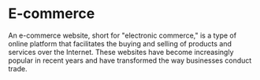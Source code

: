 # E-commerce
An e-commerce website, short for "electronic commerce," is a type of online platform that facilitates the buying and selling of products and services over the Internet. These websites have become increasingly popular in recent years and have transformed the way businesses conduct trade. 
